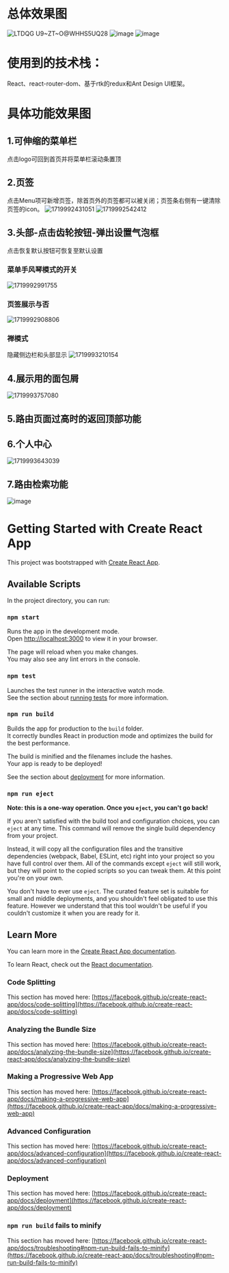 
# 总体效果图
![LTDQG U9~ZT~O@WHHS5UQ28](https://github.com/ChenYu924/react-admin-template/assets/55083844/9abca816-ee90-4735-ab66-8044e3b2b18d)
![image](https://github.com/ChenYu924/react-admin-template/assets/55083844/26979008-b844-4048-b936-b7430e4075ac)
![image](https://github.com/ChenYu924/react-admin-template/assets/55083844/46dc5487-f98a-4ee3-8f2e-8e753cdd32f3)

# 使用到的技术栈：
React、react-router-dom、基于rtk的redux和Ant Design UI框架。

# 具体功能效果图
## 1.可伸缩的菜单栏
点击logo可回到首页并将菜单栏滚动条置顶
## 2.页签
点击Menu项可新增页签，除首页外的页签都可以被关闭；页签条右侧有一键清除页签的icon。
![1719992431051](https://github.com/ChenYu924/react-admin-template/assets/55083844/b4b54985-48f2-46dd-adf8-bfd3b72566ca)
![1719992542412](https://github.com/ChenYu924/react-admin-template/assets/55083844/9de0fe52-b2d4-449f-92ab-dee0b53c268a)
## 3.头部-点击齿轮按钮-弹出设置气泡框
点击恢复默认按钮可恢复至默认设置
### 菜单手风琴模式的开关
![1719992991755](https://github.com/ChenYu924/react-admin-template/assets/55083844/fbf60a3d-d0bd-48a6-b4bc-f220b0a4717a)
### 页签展示与否
![1719992908806](https://github.com/ChenYu924/react-admin-template/assets/55083844/8668733f-2a09-4272-922e-bf342ea8cf00)
### 禅模式
隐藏侧边栏和头部显示
![1719993210154](https://github.com/ChenYu924/react-admin-template/assets/55083844/87273e72-ab75-4318-a53e-07ac725f3f39)
## 4.展示用的面包屑
![1719993757080](https://github.com/ChenYu924/react-admin-template/assets/55083844/75d1709d-41fd-40d5-8ac2-243f52a09102)
## 5.路由页面过高时的返回顶部功能
## 6.个人中心
![1719993643039](https://github.com/ChenYu924/react-admin-template/assets/55083844/1771e29b-6cc6-4333-891d-ba8d3aff89b2)
## 7.路由检索功能
![image](https://github.com/ChenYu924/react-admin-template/assets/55083844/1afda486-62f2-4dd6-bd61-be792b597848)



# Getting Started with Create React App

This project was bootstrapped with [Create React App](https://github.com/facebook/create-react-app).

## Available Scripts

In the project directory, you can run:

### `npm start`

Runs the app in the development mode.\
Open [http://localhost:3000](http://localhost:3000) to view it in your browser.

The page will reload when you make changes.\
You may also see any lint errors in the console.

### `npm test`

Launches the test runner in the interactive watch mode.\
See the section about [running tests](https://facebook.github.io/create-react-app/docs/running-tests) for more information.

### `npm run build`

Builds the app for production to the `build` folder.\
It correctly bundles React in production mode and optimizes the build for the best performance.

The build is minified and the filenames include the hashes.\
Your app is ready to be deployed!

See the section about [deployment](https://facebook.github.io/create-react-app/docs/deployment) for more information.

### `npm run eject`

**Note: this is a one-way operation. Once you `eject`, you can't go back!**

If you aren't satisfied with the build tool and configuration choices, you can `eject` at any time. This command will remove the single build dependency from your project.

Instead, it will copy all the configuration files and the transitive dependencies (webpack, Babel, ESLint, etc) right into your project so you have full control over them. All of the commands except `eject` will still work, but they will point to the copied scripts so you can tweak them. At this point you're on your own.

You don't have to ever use `eject`. The curated feature set is suitable for small and middle deployments, and you shouldn't feel obligated to use this feature. However we understand that this tool wouldn't be useful if you couldn't customize it when you are ready for it.

## Learn More

You can learn more in the [Create React App documentation](https://facebook.github.io/create-react-app/docs/getting-started).

To learn React, check out the [React documentation](https://reactjs.org/).

### Code Splitting

This section has moved here: [https://facebook.github.io/create-react-app/docs/code-splitting](https://facebook.github.io/create-react-app/docs/code-splitting)

### Analyzing the Bundle Size

This section has moved here: [https://facebook.github.io/create-react-app/docs/analyzing-the-bundle-size](https://facebook.github.io/create-react-app/docs/analyzing-the-bundle-size)

### Making a Progressive Web App

This section has moved here: [https://facebook.github.io/create-react-app/docs/making-a-progressive-web-app](https://facebook.github.io/create-react-app/docs/making-a-progressive-web-app)

### Advanced Configuration

This section has moved here: [https://facebook.github.io/create-react-app/docs/advanced-configuration](https://facebook.github.io/create-react-app/docs/advanced-configuration)

### Deployment

This section has moved here: [https://facebook.github.io/create-react-app/docs/deployment](https://facebook.github.io/create-react-app/docs/deployment)

### `npm run build` fails to minify

This section has moved here: [https://facebook.github.io/create-react-app/docs/troubleshooting#npm-run-build-fails-to-minify](https://facebook.github.io/create-react-app/docs/troubleshooting#npm-run-build-fails-to-minify)
